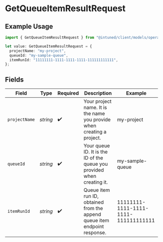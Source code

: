 # GetQueueItemResultRequest

## Example Usage

```typescript
import { GetQueueItemResultRequest } from "@intuned/client/models/operations";

let value: GetQueueItemResultRequest = {
  projectName: "my-project",
  queueId: "my-sample-queue",
  itemRunId: "11111111-1111-1111-1111-111111111111",
};
```

## Fields

| Field                                                                     | Type                                                                      | Required                                                                  | Description                                                               | Example                                                                   |
| ------------------------------------------------------------------------- | ------------------------------------------------------------------------- | ------------------------------------------------------------------------- | ------------------------------------------------------------------------- | ------------------------------------------------------------------------- |
| `projectName`                                                             | *string*                                                                  | :heavy_check_mark:                                                        | Your project name. It is the name you provide when creating a project.    | my-project                                                                |
| `queueId`                                                                 | *string*                                                                  | :heavy_check_mark:                                                        | Your queue ID. It is the ID of the queue you provided when creating it.   | my-sample-queue                                                           |
| `itemRunId`                                                               | *string*                                                                  | :heavy_check_mark:                                                        | Queue item run ID, obtained from the append queue item endpoint response. | 11111111-1111-1111-1111-111111111111                                      |